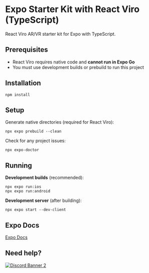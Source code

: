 # Expo Starter Kit with React Viro (TypeScript)

React Viro AR/VR starter kit for Expo with TypeScript.

## Prerequisites

- React Viro requires native code and **cannot run in Expo Go**
- You must use development builds or prebuild to run this project

## Installation

```shell
npm install
```

## Setup

Generate native directories (required for React Viro):

```shell
npx expo prebuild --clean
```

Check for any project issues:

```shell
npx expo-doctor
```

## Running

**Development builds** (recommended):

```shell
npx expo run:ios
npx expo run:android
```

**Development server** (after building):

```shell
npx expo start --dev-client
```

## Expo Docs

[Expo Docs](https://docs.expo.dev/)

## Need help?

<a href="https://discord.gg/H3ksm5NhzT">
   <img src="https://discordapp.com/api/guilds/774471080713781259/widget.png?style=banner2" alt="Discord Banner 2"/>
</a>

